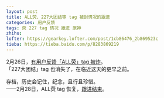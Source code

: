 ```yaml
---
layout: post
title: ALL荧、227大团结等 tag 被封情况的跟进
categories: 用户反馈
tags: 荧 227 tag 情况 跟进 原神
zhihu: 
lofter: https://gearkey.lofter.com/post/1cb86476_2b869523c
tieba: https://tieba.baidu.com/p/8283869219
---
```


2月26日，[有用户反馈「ALL荧」tag 被炸](https://tieba.baidu.com/p/8282957462)。  
「227大团结」tag 也消失了，在临近这天的更早之前。

存档，历史会记住，纪念，且行且珍惜。  
——2月28日，ALL荧 tag 恢复，[跟进结束](https://tieba.baidu.com/f?kw=lofter)。
